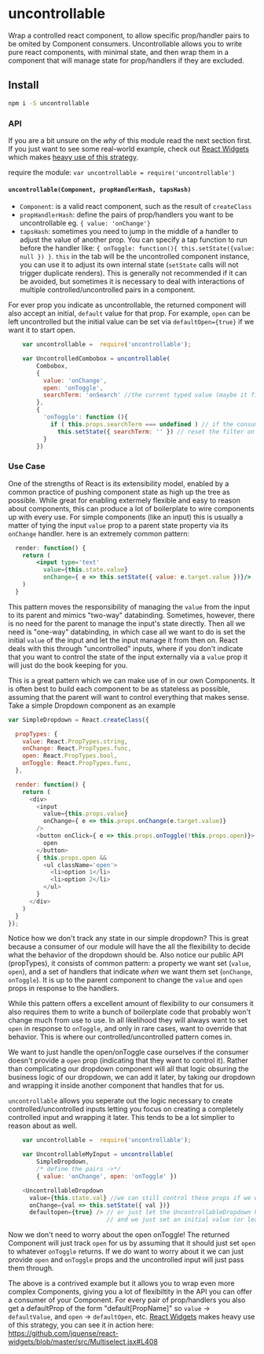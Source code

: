 # uncontrollable

Wrap a controlled react component, to allow specific prop/handler pairs to be omited by Component consumers. Uncontrollable allows you to write pure react components, with minimal state, and then wrap them in a component that will manage state for prop/handlers if they are excluded.

## Install

```sh
npm i -S uncontrollable
```

### API

If you are a bit unsure on the _why_ of this module read the next section first. If you just want to see some real-world example, check out [React Widgets](https://github.com/jquense/react-widgets) which makes [heavy use of this strategy](https://github.com/jquense/react-widgets/blob/master/src/Multiselect.jsx#L410).

require the module: `var uncontrollable = require('uncontrollable')`

#### `uncontrollable(Component, propHandlerHash, tapsHash)`

- `Component`: is a valid react component, such as the result of `createClass`
- `propHandlerHash`: define the pairs of prop/handlers you want to be uncontrollable eg. `{ value: 'onChange'}`
- `tapsHash`: sometimes you need to jump in the middle of a handler to adjust the value of another prop. You can specify a tap function to run before the handler like: `{ onToggle: function(){ this.setState({value: null }) }`. `this` in the tab will be the uncontrolled component instance, you can use it to adjust its own internal state (`setState` calls will not trigger duplicate renders). This is generally not recommended  if it can be avoided, but sometimes it is necessary to deal with interactions of multiple controlled/uncontrolled pairs in a component.

For ever prop you indicate as uncontrollable, the returned component will also accept an initial, `default` value for that prop. For example, `open` can be left uncontrolled but the initial value can be set via `defaultOpen={true}` if we want it to start open.

```js
    var uncontrollable =  require('uncontrollable');

    var UncontrolledCombobox = uncontrollable(
        Combobox, 
        { 
          value: 'onChange', 
          open: 'onToggle', 
          searchTerm: 'onSearch' //the current typed value (maybe it filters the dropdown list)
        },
        {
          'onToggle': function (){
            if ( this.props.searchTerm === undefined ) // if the consumer is not controlling searchTerm
              this.setState({ searchTerm: '' }) // reset the filter on close
          }
        })
```

### Use Case

One of the strengths of React is its extensibility model, enabled by a common practice of pushing component state as high up the tree as possible. While great for enabling extermely flexible and easy to reason about components, this can produce a lot of boilerplate to wire components up with every use. For simple components (like an input) this is usually a matter of tying the input `value` prop to a parent state property via its `onChange` handler. here is an extremely common pattern:

```jsx
  render: function() {
    return (
        <input type='text' 
          value={this.state.value} 
          onChange={ e => this.setState({ value: e.target.value })}/>
    )
  }
```
This pattern moves the responsibility of managing the `value` from the input to its parent and mimics "two-way" databinding. Sometimes, however, there is no need for the parent to manage the input's state directly. Then all we need is "one-way" databinding, in which case all we want to do is set the initial `value` of the input and let the input manage it from then on. React deals with this through "uncontrolled" inputs, where if you don't indicate that you want to control the state of the input externally via a `value` prop it will just do the book keeping for you.

This is a great pattern which we can make use of in our own Components. It is often best to build each component to be as stateless as possible, assuming that the parent will want to control everything that makes sense. Take a simple Dropdown component as an example

```js
var SimpleDropdown = React.createClass({

  propTypes: {
    value: React.PropTypes.string,
    onChange: React.PropTypes.func,
    open: React.PropTypes.bool,
    onToggle: React.PropTypes.func,
  },

  render: function() {
    return (
      <div>
        <input 
          value={this.props.value} 
          onChange={ e => this.props.onChange(e.target.value)}
        />
        <button onClick={ e => this.props.onToggle(!this.props.open)}>
          open
        </button>
        { this.props.open && 
          <ul className='open'>
            <li>option 1</li>
            <li>option 2</li>
          </ul>
        }
      </div>
    )
  }
});
```

Notice how we don't track any state in our simple dropdown? This is great because a consumer of our module will have the all the flexibility to decide what the behavior of the dropdown should be. Also notice our public API (propTypes), it consists of common pattern: a property we want set (`value`, `open`), and a set of handlers that indicate _when_ we want them set (`onChange`, `onToggle`). It is up to the parent component to change the `value` and `open` props in response to the handlers.

While this pattern offers a excellent amount of flexibility to our consumers it also requires them to write a bunch of boilerplate code that probably won't change much from use to use. In all likelihood they will always want to set `open` in response to `onToggle`, and only in rare cases, want to override that behavior. This is where our controlled/uncontrolled pattern comes in. 

We want to just handle the open/onToggle case ourselves if the consumer doesn't provide a `open` prop (indicating that they want to control it). Rather than complicating our dropdown component will all that logic obsuring the business logic of our dropdown, we can add it later, by taking our dropdown and wrapping it inside another component that handles that for us.

`uncontrollable` allows you seperate out the logic necessary to create controlled/uncontrolled inputs letting you focus on creating a completely controlled input and wrapping it later. This tends to be a lot simplier to reason about as well.

```js
    var uncontrollable =  require('uncontrollable');

    var UncontrollableMyInput = uncontrollable(
        SimpleDropdown, 
        /* define the pairs ->*/ 
        { value: 'onChange', open: 'onToggle' })

    <UncontrollableDropdown
      value={this.state.val} //we can still control these props if we want
      onChange={val => this.setState({ val })} 
      defaultopen={true} /> // or just let the UncontrollableDropdown handle it 
                            // and we just set an initial value (or leave it out completely)!
```

Now we don't need to worry about the open onToggle! The returned Component will just track `open` for us by assuming that it should just set `open` to whatever `onToggle` returns. If we _do_ want to worry about it we can just provide `open` and `onToggle` props and the uncontrolled input will just pass them through.

The above is a contrived example but it allows you to wrap even more complex Components, giving you a lot of flexibiltity in the API you can offer a consumer of your Component. For every pair of prop/handlers you also get a defaultProp of the form "default[PropName]" so `value` -> `defaultValue`, and `open` -> `defaultOpen`, etc. [React Widgets](https://github.com/jquense/react-widgets) makes heavy use of this strategy, you can see it in action here: https://github.com/jquense/react-widgets/blob/master/src/Multiselect.jsx#L408
